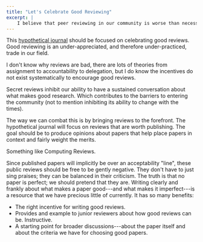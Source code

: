 ```yaml
---
title: "Let's Celebrate Good Reviewing"
excerpt: |
    I believe that peer reviewing in our community is worse than necessary. Specifically, the conference system does not incentivize thoughtful reviewing: it encourages hasty, conservative reviews. A new publication model should focus on the quality of peer review as a primary concern.
---
```

This [hypothetical journal][journalpost] should be focused on celebrating good reviews. Good reviewing is an under-appreciated, and therefore under-practiced, trade in our field.

[journalpost]: {{site.base}}/blog/newjournals.html

I don't know why reviews are bad, there are lots of theories from assignment to accountability to delegation, but I do know the incentives do not exist systematically to encourage good reviews.

Secret reviews inhibit our ability to have a sustained conversation about what makes good research. Which contributes to the barriers to entering the community (not to mention inhibiting its ability to change with the times).

The way we can combat this is by bringing reviews to the forefront. The hypothetical journal will focus on reviews that are worth publishing. The goal should be to produce opinions about papers that help place papers in context and fairly weight the merits.

Something like Computing Reviews.

Since published papers will implicitly be over an acceptability "line", these public reviews should be free to be gently negative. They don't have to just sing praises; they can be balanced in their criticism. The truth is that no paper is perfect; we should pretend that they are. Writing clearly and frankly about what makes a paper good---and what makes it imperfect---is a resource that we have precious little of currently. It has so many benefits:

* The right incentive for writing good reviews.
* Provides and example to junior reviewers about how good reviews can be. Instructive.
* A starting point for broader discussions---about the paper itself and about the criteria we have for choosing good papers.
